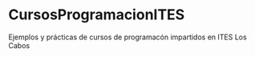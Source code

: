 # CursosProgramacionITES
Ejemplos y prácticas de cursos de programacón impartidos en ITES Los Cabos
